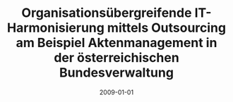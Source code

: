 ---
abstract: ''
authors:
- Christian Sterba
date: '2009-01-01'
featured: false
publication_types:
- '7'
publishDate: '2009-01-01'
title: Organisationsübergreifende IT-Harmonisierung mittels Outsourcing am Beispiel
  Aktenmanagement in der österreichischen Bundesverwaltung
url_pdf: ''
---